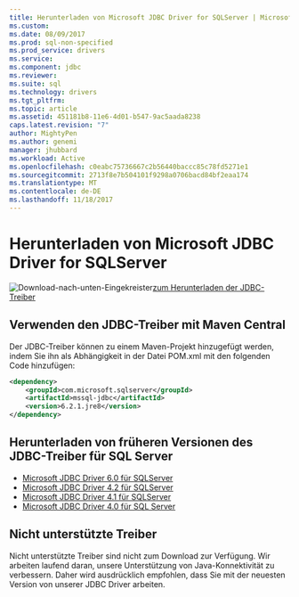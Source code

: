 ```yaml
---
title: Herunterladen von Microsoft JDBC Driver for SQLServer | Microsoft Docs
ms.custom: 
ms.date: 08/09/2017
ms.prod: sql-non-specified
ms.prod_service: drivers
ms.service: 
ms.component: jdbc
ms.reviewer: 
ms.suite: sql
ms.technology: drivers
ms.tgt_pltfrm: 
ms.topic: article
ms.assetid: 451181b8-11e6-4d01-b547-9ac5aada8238
caps.latest.revision: "7"
author: MightyPen
ms.author: genemi
manager: jhubbard
ms.workload: Active
ms.openlocfilehash: c0eabc75736667c2b56440baccc85c78fd5271e1
ms.sourcegitcommit: 2713f8e7b504101f9298a0706bacd84bf2eaa174
ms.translationtype: MT
ms.contentlocale: de-DE
ms.lasthandoff: 11/18/2017
---
```

# <a name="download-microsoft-jdbc-driver-for-sql-server"></a>Herunterladen von Microsoft JDBC Driver for SQLServer

![Download-nach-unten-Eingekreister](../../ssdt/media/download.png)[zum Herunterladen der JDBC-Treiber](../sql-connection-libraries.md#anchor-20-drivers-relational-access)
 
## <a name="using-the-jdbc-driver-with-maven-central"></a>Verwenden den JDBC-Treiber mit Maven Central
Der JDBC-Treiber können zu einem Maven-Projekt hinzugefügt werden, indem Sie ihn als Abhängigkeit in der Datei POM.xml mit den folgenden Code hinzufügen:

```xml
<dependency>
    <groupId>com.microsoft.sqlserver</groupId>
    <artifactId>mssql-jdbc</artifactId>
    <version>6.2.1.jre8</version>
</dependency>
```  

## <a name="download-previous-versions-of-jdbc-drivers-for-sql-server"></a>Herunterladen von früheren Versionen des JDBC-Treiber für SQL Server  
 * [Microsoft JDBC Driver 6.0 für SQLServer](http://go.microsoft.com/fwlink/?LinkId=245496) 
 * [Microsoft JDBC Driver 4.2 für SQLServer](http://go.microsoft.com/fwlink/?linkid=841534) 
 * [Microsoft JDBC Driver 4.1 für SQLServer](http://go.microsoft.com/fwlink/?linkid=841533) 
 * [Microsoft JDBC Driver 4.0 für SQL Server](http://go.microsoft.com/fwlink/?linkid=841532) 
  
## <a name="unsupported-drivers"></a>Nicht unterstützte Treiber  
Nicht unterstützte Treiber sind nicht zum Download zur Verfügung. Wir arbeiten laufend daran, unsere Unterstützung von Java-Konnektivität zu verbessern. Daher wird ausdrücklich empfohlen, dass Sie mit der neuesten Version von unserer JDBC Driver arbeiten.  
  
  
